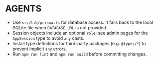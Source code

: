 # AGENTS

- Use `src/lib/prisma.ts` for database access. It falls back to the local SQLite file when `DATABASE_URL` is not provided.
- Session objects include an optional `role`; see admin pages for the `AppSession` type to avoid `any` casts.
- Install type definitions for third-party packages (e.g. `@types/*`) to prevent implicit `any` errors.
- Run `npm run lint` and `npm run build` before committing changes.
